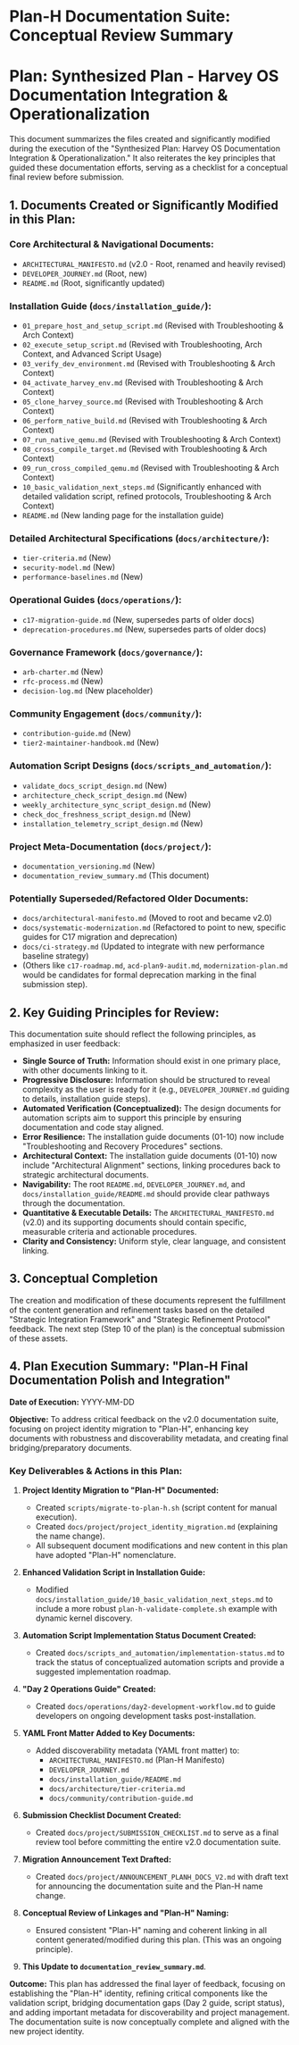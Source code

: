 # Plan-H Documentation Suite: Conceptual Review Summary
# Plan: Synthesized Plan - Harvey OS Documentation Integration & Operationalization

This document summarizes the files created and significantly modified during the execution of the "Synthesized Plan: Harvey OS Documentation Integration & Operationalization." It also reiterates the key principles that guided these documentation efforts, serving as a checklist for a conceptual final review before submission.

## 1. Documents Created or Significantly Modified in this Plan:

### Core Architectural & Navigational Documents:
*   `ARCHITECTURAL_MANIFESTO.md` (v2.0 - Root, renamed and heavily revised)
*   `DEVELOPER_JOURNEY.md` (Root, new)
*   `README.md` (Root, significantly updated)

### Installation Guide (`docs/installation_guide/`):
*   `01_prepare_host_and_setup_script.md` (Revised with Troubleshooting & Arch Context)
*   `02_execute_setup_script.md` (Revised with Troubleshooting, Arch Context, and Advanced Script Usage)
*   `03_verify_dev_environment.md` (Revised with Troubleshooting & Arch Context)
*   `04_activate_harvey_env.md` (Revised with Troubleshooting & Arch Context)
*   `05_clone_harvey_source.md` (Revised with Troubleshooting & Arch Context)
*   `06_perform_native_build.md` (Revised with Troubleshooting & Arch Context)
*   `07_run_native_qemu.md` (Revised with Troubleshooting & Arch Context)
*   `08_cross_compile_target.md` (Revised with Troubleshooting & Arch Context)
*   `09_run_cross_compiled_qemu.md` (Revised with Troubleshooting & Arch Context)
*   `10_basic_validation_next_steps.md` (Significantly enhanced with detailed validation script, refined protocols, Troubleshooting & Arch Context)
*   `README.md` (New landing page for the installation guide)

### Detailed Architectural Specifications (`docs/architecture/`):
*   `tier-criteria.md` (New)
*   `security-model.md` (New)
*   `performance-baselines.md` (New)

### Operational Guides (`docs/operations/`):
*   `c17-migration-guide.md` (New, supersedes parts of older docs)
*   `deprecation-procedures.md` (New, supersedes parts of older docs)

### Governance Framework (`docs/governance/`):
*   `arb-charter.md` (New)
*   `rfc-process.md` (New)
*   `decision-log.md` (New placeholder)

### Community Engagement (`docs/community/`):
*   `contribution-guide.md` (New)
*   `tier2-maintainer-handbook.md` (New)

### Automation Script Designs (`docs/scripts_and_automation/`):
*   `validate_docs_script_design.md` (New)
*   `architecture_check_script_design.md` (New)
*   `weekly_architecture_sync_script_design.md` (New)
*   `check_doc_freshness_script_design.md` (New)
*   `installation_telemetry_script_design.md` (New)

### Project Meta-Documentation (`docs/project/`):
*   `documentation_versioning.md` (New)
*   `documentation_review_summary.md` (This document)

### Potentially Superseded/Refactored Older Documents:
*   `docs/architectural-manifesto.md` (Moved to root and became v2.0)
*   `docs/systematic-modernization.md` (Refactored to point to new, specific guides for C17 migration and deprecation)
*   `docs/ci-strategy.md` (Updated to integrate with new performance baseline strategy)
*   (Others like `c17-roadmap.md`, `acd-plan9-audit.md`, `modernization-plan.md` would be candidates for formal deprecation marking in the final submission step).

## 2. Key Guiding Principles for Review:

This documentation suite should reflect the following principles, as emphasized in user feedback:

*   **Single Source of Truth:** Information should exist in one primary place, with other documents linking to it.
*   **Progressive Disclosure:** Information should be structured to reveal complexity as the user is ready for it (e.g., `DEVELOPER_JOURNEY.md` guiding to details, installation guide steps).
*   **Automated Verification (Conceptualized):** The design documents for automation scripts aim to support this principle by ensuring documentation and code stay aligned.
*   **Error Resilience:** The installation guide documents (01-10) now include "Troubleshooting and Recovery Procedures" sections.
*   **Architectural Context:** The installation guide documents (01-10) now include "Architectural Alignment" sections, linking procedures back to strategic architectural documents.
*   **Navigability:** The root `README.md`, `DEVELOPER_JOURNEY.md`, and `docs/installation_guide/README.md` should provide clear pathways through the documentation.
*   **Quantitative & Executable Details:** The `ARCHITECTURAL_MANIFESTO.md` (v2.0) and its supporting documents should contain specific, measurable criteria and actionable procedures.
*   **Clarity and Consistency:** Uniform style, clear language, and consistent linking.

## 3. Conceptual Completion

The creation and modification of these documents represent the fulfillment of the content generation and refinement tasks based on the detailed "Strategic Integration Framework" and "Strategic Refinement Protocol" feedback. The next step (Step 10 of the plan) is the conceptual submission of these assets.

## 4. Plan Execution Summary: "Plan-H Final Documentation Polish and Integration"

**Date of Execution:** YYYY-MM-DD

**Objective:** To address critical feedback on the v2.0 documentation suite, focusing on project identity migration to "Plan-H", enhancing key documents with robustness and discoverability metadata, and creating final bridging/preparatory documents.

### Key Deliverables & Actions in this Plan:

1.  **Project Identity Migration to "Plan-H" Documented:**
    *   Created `scripts/migrate-to-plan-h.sh` (script content for manual execution).
    *   Created `docs/project/project_identity_migration.md` (explaining the name change).
    *   All subsequent document modifications and new content in this plan have adopted "Plan-H" nomenclature.

2.  **Enhanced Validation Script in Installation Guide:**
    *   Modified `docs/installation_guide/10_basic_validation_next_steps.md` to include a more robust `plan-h-validate-complete.sh` example with dynamic kernel discovery.

3.  **Automation Script Implementation Status Document Created:**
    *   Created `docs/scripts_and_automation/implementation-status.md` to track the status of conceptualized automation scripts and provide a suggested implementation roadmap.

4.  **"Day 2 Operations Guide" Created:**
    *   Created `docs/operations/day2-development-workflow.md` to guide developers on ongoing development tasks post-installation.

5.  **YAML Front Matter Added to Key Documents:**
    *   Added discoverability metadata (YAML front matter) to:
        *   `ARCHITECTURAL_MANIFESTO.md` (Plan-H Manifesto)
        *   `DEVELOPER_JOURNEY.md`
        *   `docs/installation_guide/README.md`
        *   `docs/architecture/tier-criteria.md`
        *   `docs/community/contribution-guide.md`

6.  **Submission Checklist Document Created:**
    *   Created `docs/project/SUBMISSION_CHECKLIST.md` to serve as a final review tool before committing the entire v2.0 documentation suite.

7.  **Migration Announcement Text Drafted:**
    *   Created `docs/project/ANNOUNCEMENT_PLANH_DOCS_V2.md` with draft text for announcing the documentation suite and the Plan-H name change.

8.  **Conceptual Review of Linkages and "Plan-H" Naming:**
    *   Ensured consistent "Plan-H" naming and coherent linking in all content generated/modified during this plan. (This was an ongoing principle).

9.  **This Update to `documentation_review_summary.md`**.

**Outcome:** This plan has addressed the final layer of feedback, focusing on establishing the "Plan-H" identity, refining critical components like the validation script, bridging documentation gaps (Day 2 guide, script status), and adding important metadata for discoverability and project management. The documentation suite is now conceptually complete and aligned with the new project identity.
